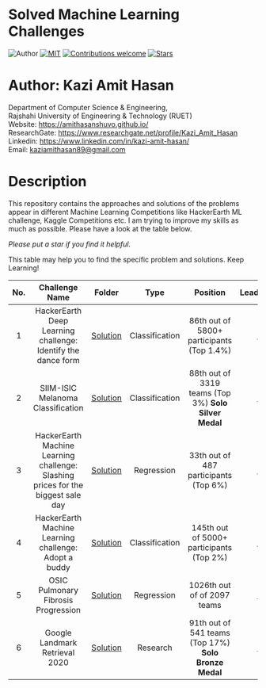 # Solved Machine Learning Challenges

![Author](https://img.shields.io/badge/author-AmitHasanShuvo-orange)
[![MIT](https://img.shields.io/badge/license-MIT-5eba00.svg)](https://github.com/AmitHasanShuvo/Machine-Learning-Competitions/blob/master/LICENSE.md)
[![Contributions welcome](https://img.shields.io/badge/contributions-welcome-brightgreen.svg?style=flat)](https://github.com/AmitHasanShuvo/Machine-Learning-Competitions)
[![Stars](https://img.shields.io/github/stars/AmitHasanShuvo/Machine-Learning-Competitions.svg?style=social)](https://github.com/AmitHasanShuvo/Machine-Learning-Competitions/stargazers)

# Author: Kazi Amit Hasan

Department of Computer Science & Engineering, </br>
Rajshahi University of Engineering & Technology (RUET) </br>
Website: https://amithasanshuvo.github.io/ </br>
ResearchGate: https://www.researchgate.net/profile/Kazi_Amit_Hasan </br>
Linkedin: https://www.linkedin.com/in/kazi-amit-hasan/ </br>
Email: kaziamithasan89@gmail.com

# Description

This repository contains the approaches and solutions of the problems appear in different Machine Learning Competitions like HackerEarth ML challenge, Kaggle Competitions etc. I am trying to improve my skills as much as possible. Please have a look at the table below.

_Please put a star if you find it helpful._

This table may help you to find the specific problem and solutions. Keep Learning!

| No. |                                  Challenge Name                                  |                                                                                           Folder                                                                                            |      Type      |                       Position                        | LeaderBoard |
| :-: | :------------------------------------------------------------------------------: | :-----------------------------------------------------------------------------------------------------------------------------------------------------------------------------------------: | :------------: | :---------------------------------------------------: | :---------: |
|  1  |           HackerEarth Deep Learning challenge: Identify the dance form           |         [Solution](https://github.com/AmitHasanShuvo/HackerEarth-Machine-Learning-Challenges/tree/master/HackerEarth%20Deep%20Learning%20challenge%20Identify%20the%20dance%20form)         | Classification |       86th out of 5800+ participants (Top 1.4%)       | [Link](https://www.hackerearth.com/challenges/competitive/hackerearth-deep-learning-challenge-identify-dance-form/leaderboard/identify-the-dance-form-deea77f8/) |
|  2  |                        SIIM-ISIC Melanoma Classification                         |                                                                                        [Solution](#)                                                                                        | Classification | 88th out of 3319 teams (Top 3%) **Solo Silver Medal** | [Link](https://www.kaggle.com/c/siim-isic-melanoma-classification/leaderboard) |
|  3  | HackerEarth Machine Learning challenge: Slashing prices for the biggest sale day | [Solution](https://github.com/AmitHasanShuvo/Machine-Learning-Competitions/tree/master/HackerEarth%20Machine%20Learning%20challenge%20Slashing%20prices%20for%20the%20biggest%20sale%20day) |   Regression   |         33th out of 487 participants (Top 6%)         | [Link](https://www.kaggle.com/c/landmark-retrieval-2020/leaderboard) |
|  4  |              HackerEarth Machine Learning challenge: Adopt a buddy               |                                                                                        [Solution](#)                                                                                        | Classification |                        145th out of 5000+ participants (Top 2%)                       | [Link](https://www.hackerearth.com/challenges/competitive/hackerearth-machine-learning-challenge-pet-adoption/leaderboard/pet-adoption-9-5838c75b/) |
|  5  |                       OSIC Pulmonary Fibrosis Progression                        |                                                                                        [Solution](#)                                                                                        |   Regression   |                        1026th out of of 2097 teams                        | [Link](#) |
|  6  |                          Google Landmark Retrieval 2020                          |                                                                                        [Solution](#)                                                                                        |    Research    | 91th out of 541 teams (Top 17%) **Solo Bronze Medal** | [Link](https://www.kaggle.com/c/landmark-retrieval-2020/leaderboard) |
